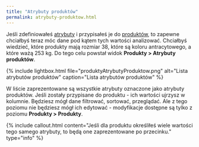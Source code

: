 ```yaml
---
title: "Atrybuty produktów"
permalink: atrybuty-produktow.html 
---
```


Jeśli zdefiniowałeś [atrybuty](/atrybuty) i przypisałeś je do [produktów](/produkty), to zapewne chciałbyś teraz móc dane pod kątem tych wartości analizować. Chciałbyś wiedzieć, które produkty mają rozmiar 38, które są koloru antracytowego, a które ważą 253 kg. Do tego celu powstał widok **Produkty > Atrybuty produktów**.

{% include lightbox.html file="produktyAtrybutyProduktow.png" alt="Lista atrybutów produktów" caption="Lista atrybutów produktów" %}

W liście zaprezentowane są wszystkie atrybuty oznaczone jako atrybuty produktów. Jeśli zostały przypisane do produktu - ich wartości ujrzysz w kolumnie. Będziesz mógł dane filtrować, sortować, przeglądać. Ale z tego poziomu nie będziesz mógł ich edytować - modyfikacje dostępne są tylko z poziomu **Produkty > Produkty**.

{% include callout.html content="Jeśli dla produktu określiłeś wiele wartości tego samego atrybuty, to będą one zaprezentowane po przecinku." type="info" %}